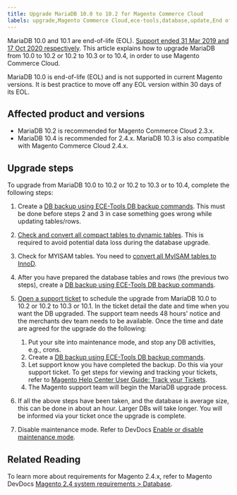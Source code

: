 ```yaml
---
title: Upgrade MariaDB 10.0 to 10.2 for Magento Commerce Cloud 
labels: upgrade,Magento Commerce Cloud,ece-tools,database,update,End of Life,2.3.x,how to,tables,2.4.x,MariaDB,MariaDB 10.2,MariaDB 10.3,MariaDB 10.4,MariaDB 10.0,MariaDB 10.1
---
```


MariaDB 10.0 and 10.1 are end-of-life (EOL). [Support ended 31 Mar 2019 and 17 Oct 2020 respectively](https://endoflife.date/mariadb). This article explains how to upgrade MariaDB from 10.0 to 10.2 or 10.2 to 10.3 or to 10.4, in order to use Magento Commerce Cloud.

<p class="info">MariaDB 10.0 is end-of-life (EOL) and is not supported in current Magento versions. It is best practice to move off any EOL version within 30 days of its EOL.</p>

## Affected product and versions

* MariaDB 10.2 is recommended for Magento Commerce Cloud 2.3.x.
* MariaDB 10.4 is recommended for 2.4.x. MariaDB 10.3 is also compatible with Magento Commerce Cloud 2.4.x.

## Upgrade steps

To upgrade from MariaDB 10.0 to 10.2 or 10.2 to 10.3 or to 10.4, complete the following steps:

1. Create a [DB backup using ECE-Tools DB backup commands](https://devdocs.magento.com/cloud/project/project-webint-snap.html#db-dump). This must be done before steps 2 and 3 in case something goes wrong while updating tables/rows.
1. [Check and convert all compact tables to dynamic tables](https://support.magento.com/hc/en-us/articles/360048389631). This is required to avoid potential data loss during the database upgrade.
1. Check for MYISAM tables. You need to [convert all MyISAM tables to InnoD](https://support.magento.com/hc/en-us/articles/360041997312#convert).   
    
1. After you have prepared the database tables and rows (the previous two steps), create a [DB backup using ECE-Tools DB backup commands](https://devdocs.magento.com/cloud/project/project-webint-snap.html#db-dump). 
1. [Open a support ticket](https://support.magento.com/hc/en-us/articles/360000913794#submit-ticket) to schedule the upgrade from MariaDB 10.0 to 10.2 or 10.2 to 10.3 or 10.1. In the ticket detail the date and time when you want the DB upgraded. The support team needs 48 hours' notice and the merchants dev team needs to be available. Once the time and date are agreed for the upgrade do the following:
    
    1. Put your site into maintenance mode, and stop any DB activities, e.g., crons.
    1. Create a [DB backup using ECE-Tools DB backup commands](https://devdocs.magento.com/cloud/project/project-webint-snap.html#db-dump).
    1. Let support know you have completed the backup. Do this via your support ticket. To get steps for viewing and tracking your tickets, refer to [Magento Help Center User Guide: Track your Tickets](https://support.magento.com/hc/en-us/articles/360000913794#track-tickets).
    1. The Magento support team will begin the MariaDB upgrade process.
    
    
    
1. If all the above steps have been taken, and the database is average size, this can be done in about an hour. Larger DBs will take longer. You will be informed via your ticket once the upgrade is complete.
1. Disable maintenance mode. Refer to DevDocs [Enable or disable maintenance mode](https://devdocs.magento.com/guides/v2.4/install-gde/install/cli/install-cli-subcommands-maint.html#instgde-cli-maint).

## Related Reading

To learn more about requirements for Magento 2.4.x, refer to Magento DevDocs [Magento 2.4 system requirements > Database](https://devdocs.magento.com/guides/v2.4/install-gde/system-requirements.html#database).   
  

 